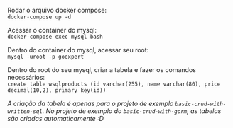 Rodar o arquivo docker compose: \
`docker-compose up -d`

Acessar o container do mysql: \
`docker-compose exec mysql bash`

Dentro do container do mysql, acessar seu root: \
`mysql -uroot -p goexpert`

Dentro do root do seu mysql, criar a tabela e fazer os comandos necessários: \
`create table wsqlproducts (id varchar(255), name varchar(80), price decimal(10,2), primary key(id))`

*A criação da tabela é apenas para o projeto de exemplo `basic-crud-with-written-sql`. No projeto de exemplo do `basic-crud-with-gorm`, as tabelas são criadas automaticamente :D*


